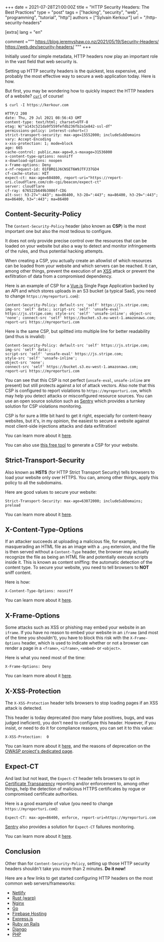+++
date = 2021-07-28T21:00:00Z
title = "HTTP Security Headers: The Best Practices"
type = "post"
tags = ["hacking", "security", "web", "programming", "tutorial", "http"]
authors = ["Sylvain Kerkour"]
url = "/http-security-headers"

[extra]
lang = "en"

comment ="""
https://blog.jeremyshaw.co.nz/2021/05/19/Security-Headers/
https://web.dev/security-headers/
"""
+++


Initially used for simple metadata, HTTP headers now play an important role in the vast field that web security is.

Setting up HTTP security headers is the quickest, less expensive, and probably the most effective way to secure a web application today. Here is how.


But first, you may be wondering how to quickly inspect the HTTP headers of a website? [`curl`](https://curl.se/docs/manual.html) of course!

```shell
$ curl -I https://kerkour.com
```
```
HTTP/2 200
date: Thu, 29 Jul 2021 08:56:43 GMT
content-type: text/html; charset=UTF-8
etag: W/"a143c521da9f559fefdb236fb2a1e842-ssl-df"
permissions-policy: interest-cohort=()
strict-transport-security: max-age=15552000; includeSubDomains
vary: Accept-Encoding
x-xss-protection: 1; mode=block
age: 665
cache-control: public,max-age=0,s-maxage=31536000
x-content-type-options: nosniff
x-download-options: noopen
x-frame-options: Deny
x-nf-request-id: 01FBRQ1J6CNSET6W9JTFJ37GD4
cf-cache-status: HIT
expect-ct: max-age=604800, report-uri="https://report-uri.cloudflare.com/cdn-cgi/beacon/expect-ct"
server: cloudflare
cf-ray: 676522b649b3086f-CDG
alt-svc: h3-27=":443"; ma=86400, h3-28=":443"; ma=86400, h3-29=":443"; ma=86400, h3=":443"; ma=86400
```


## Content-Security-Policy


The `Content-Security-Policy` header (also known as **CSP**) is the most important one but also the most tedious to configure.

It does not only provide precise control over the resources that can be loaded on your website but also a way to detect and monitor infringements of the rules, and thus potential hacking attempts.

When creating a CSP, you actually create an allowlist of which resources can be loaded from your website and which servers can be reached. It can, among other things, prevent the execution of an [XSS](https://owasp.org/www-community/attacks/xss/) attack or prevent the exfiltration of data from a compromised dependency.


Here is an example of CSP for a [Vue.js](https://vuejs.org/) Single Page Application backed by an API and which stores uploads in an S3 bucket (a typical SaaS, you need to change `https://myreporturi.com`):
```
Content-Security-Policy: default-src 'self' https://js.stripe.com; img-src 'self' data:; script-src 'self' 'unsafe-eval' https://js.stripe.com; style-src 'self' 'unsafe-inline'; object-src 'none'; connect-src 'self' https://bucket.s3.eu-west-1.amazonaws.com; report-uri https://myreporturi.com
```

Here is the same CSP, but splitted into multiple line for better readability (and thus is invalid):
```
Content-Security-Policy: default-src 'self' https://js.stripe.com;
img-src 'self' data:;
script-src 'self' 'unsafe-eval' https://js.stripe.com;
style-src 'self' 'unsafe-inline';
object-src 'none';
connect-src 'self' https://bucket.s3.eu-west-1.amazonaws.com;
report-uri https://myreporturi.com
```

You can see that this CSP is not perfect (`unsafe-eval`, `unsafe-inline` are present) but still protects against a lot of attack vectors. Also note that this CSP is configured to report violations to `https://myreporturi.com`, which may help you detect attacks or misconfigured resource sources. You can use an open source solution such as [Sentry](https://docs.sentry.io/product/security-policy-reporting/) which provides a turnkey solution for CSP violations monitoring.


CSP is for sure a little bit hard to get it right, especially for content-heavy websites, but it's, in my opinion, the easiest to secure a website against most client-side injections attacks and data exfiltration!


You can learn more about it [here](https://developer.mozilla.org/en-US/docs/Web/HTTP/Headers/Content-Security-Policy).

You can also use [this free tool](https://report-uri.com/home/generate) to generate a CSP for your website.


## Strict-Transport-Security


Also known as **HSTS** (for HTTP Strict Transport Security) tells browsers to load your website only over HTTPS. You can, among other things, apply this policy to all the subdomains.


Here are good values to secure your website:
```
Strict-Transport-Security: max-age=63072000; includeSubDomains; preload
```


You can learn more about it [here](https://developer.mozilla.org/en-US/docs/Web/HTTP/Headers/Strict-Transport-Security).


## X-Content-Type-Options

If an attacker succeeds at uploading a malicious file, for example, masquerading an HTML file as an image with a `.png` extension, and the file is then served without a `Content-Type` header, the browser may actually recognize the file as being an HTML file and potentially execute scripts inside it. This is known as content sniffing: the automatic detection of the content type. To secure your website, you need to tell browsers to **NOT** sniff content.

Here is how:
```
X-Content-Type-Options: nosniff
```

You can learn more about it [here](https://developer.mozilla.org/en-US/docs/Web/HTTP/Headers/X-Content-Type-Options).



## X-Frame-Options

Some attacks such as XSS or phishing may embed your website in an `iframe`. If you have no reason to embed your website in an `iframe` (and most of the time you shouldn't), you have to block this risk with the `X-Frame-Options` header, which is used to indicate whether or not a browser can render a page in a `<frame>`, `<iframe>`, `<embed>` or `<object>`.

Here is what you need most of the time:
```
X-Frame-Options: Deny
```


You can learn more about it [here](https://developer.mozilla.org/en-US/docs/Web/HTTP/Headers/X-Frame-Options).



## X-XSS-Protection

The `X-XSS-Protection` header tells browsers to stop loading pages if an XSS attack is detected.

<!-- From my experience, it's mostly effective against basic reflected XSS, not against more advanced attacks. ~~Still a nice to have, as it costs nothing...~~ -->

<!-- > **Update (30/07/2021):** (Thanks Cami), this header is today deprecated (too many false positives, bugs, and was judged ineficient), so there is no need to configure it. -->

This header is today deprecated (too many false positives, bugs, and was judged ineficient), you don't need to configure this header. However, if you insist, or need to do it for compliance reasons, you can set it to this value:
```
X-XSS-Protection:  0
```


You can learn more about it [here](https://developer.mozilla.org/en-US/docs/Web/HTTP/Headers/X-XSS-Protection), and the reasons of deprecation on the [OWASP project's dedicated page](https://owasp.org/www-project-secure-headers/#x-xss-protection).




## Expect-CT

And last but not least, the `Expect-CT` header tells browsers to opt in [Certificate Transparency](https://certificate.transparency.dev/howctworks/) reporting and/or enforcement to, among other things, help the detection of malicious HTTPS certificates by rogue or compromised certificate authorities.

Here is a good example of value (you need to change `https://myreporturi.com`):
```
Expect-CT: max-age=86400, enforce, report-uri=https://myreporturi.com
```


[Sentry](https://docs.sentry.io/product/security-policy-reporting/#id2) also provides a solution for `Expect-CT` failures monitoring.

You can learn more about it [here](https://developer.mozilla.org/en-US/docs/Web/HTTP/Headers/Expect-CT).


## Conclusion

Other than for `Content-Security-Policy`, setting up those HTTP security headers shouldn't take you more than 2 minutes. **Do it now!**


Here are a few links to get started configuring HTTP headers on the most common web servers/frameworks:
* [Netlify](https://docs.netlify.com/routing/headers/)
* [Rust (warp)](https://docs.rs/warp/latest/warp/filters/reply/index.html)
* [Nginx](https://stackoverflow.com/a/11973844)
* [Go](https://stackoverflow.com/a/37910894)
* [Firebase Hosting](https://firebase.google.com/docs/hosting/full-config#headers)
* [Express.js](https://expressjs.com/en/api.html#res.set)
* [Ruby on Rails](https://stackoverflow.com/a/16654166)
* [Django](https://docs.djangoproject.com/en/3.2/ref/request-response/#setting-header-fields)
* [PHP](https://www.php.net/manual/en/function.header.php)
